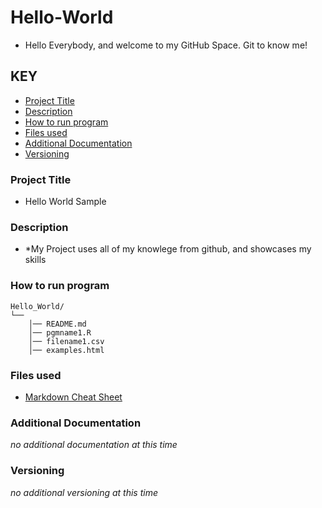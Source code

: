 # Hello-World
* Hello Everybody, and welcome to my GitHub Space. Git to know me!
## KEY
* [Project Title](#Project-Title)
* [Description](#Description)
* [How to run program](#How-to-run-program)
* [Files used](#Files-used)
* [Additional Documentation](#Additional-Documentation)
* [Versioning](#Versioning)
  
### Project Title
* Hello World Sample
  
### Description
* *My Project uses all of my knowlege from github, and showcases my skills
  
### How to run program
```
Hello_World/
└── 
    │── README.md
    │── pgmname1.R
    │── filename1.csv
    │── examples.html
```

### Files used
* [Markdown Cheat Sheet](https://www.markdownguide.org/cheat-sheet/)
  
### Additional Documentation
*no additional documentation at this time*

### Versioning
*no additional versioning at this time*

